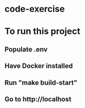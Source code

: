 # code-exercise

# To run this project

## Populate .env

## Have Docker installed

## Run "make build-start"

## Go to http://localhost
